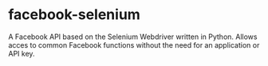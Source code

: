 facebook-selenium
=================

A Facebook API based on the Selenium Webdriver written in Python. Allows acces to common Facebook functions without the need for an application or API key.
